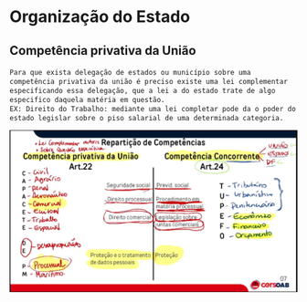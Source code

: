 # Organização do Estado
## Competência privativa da União 
```
Para que exista delegação de estados ou município sobre uma competência privativa da união é preciso existe uma lei complementar especificando essa delegação, que a lei a do estado trate de algo especifico daquela matéria em questão.
EX: Direito do Trabalho: mediante uma lei completar pode da o poder do estado legislar sobre o piso salarial de uma determinada categoria.
```
![Competencia Privativa x Concorrente](img/compPrivativaConcorrente.png)